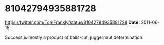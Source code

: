 # 81042794935881728
https://twitter.com/TomFrankly/status/81042794935881728
**Date:** 2011-06-15

Success is mostly a product of balls-out, juggernaut determination.
